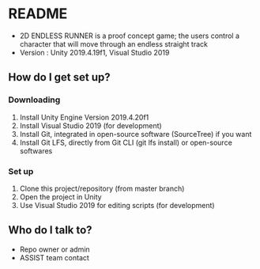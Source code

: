 # README #

* 2D ENDLESS RUNNER is a proof concept game; the users control a character that will move through an endless straight track
* Version : Unity 2019.4.19f1, Visual Studio 2019


## How do I get set up? ##

### Downloading ###
1. Install Unity Engine Version 2019.4.20f1
2. Install Visual Studio 2019 (for development)
3. Install Git, integrated in open-source software (SourceTree) if you want
4. Install Git LFS, directly from Git CLI (git lfs install) or open-source softwares

### Set up ###
1. Clone this project/repository (from master branch)
2. Open the project in Unity
3. Use Visual Studio 2019 for editing scripts (for development)


## Who do I talk to? ##
* Repo owner or admin
* ASSIST team contact